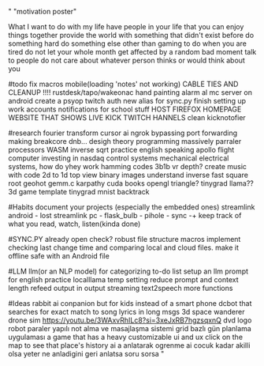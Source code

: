 "
"motivation poster"

What I want to do with my life
	have people in your life that you can enjoy things together
	provide the world with something that didn't exist before
do something hard
do something else other than gaming to do when you are tired
do not let your whole month get affected by a random bad moment
talk to people
do not care about whatever person thinks or would think about you

#todo
fix macros mobile(loading 'notes' not working)
CABLE TIES AND CLEANUP !!!!
rustdesk/tapo/wakeonac
hand painting
alarm al
mc server on android
create a psyop
twitch auth
new alias for sync.py
finish setting up work accounts
notifications for school stuff
HOST FIREFOX HOMEPAGE WEBSITE THAT SHOWS LIVE KICK TWITCH HANNELS
clean kicknotofier

#research
fourier transform
cursor ai
ngrok bypassing port forwarding
making breakcore dnb...
desigh theory
programming massively parraler processors
WASM
inverse sqrt
practice english speaking
apollo flight computer
investing in nasdaq
control systems
mechanical electrical systems, how do yhey work
hamming codes 3b1b
vr depth?
create music with code
2d to 1d top view binary images
understand inverse fast square root
geohot gemm.c
karpathy
cuda books
opengl triangle?
tinygrad llama??
3d game template
tinygrad mnist backtrack

#Habits
document your projects (especially the embedded ones)
	streamlink android - lost
	streamlink pc -
	flask_bulb -
	pihole -
	sync -+
keep track of what you read, watch, listen(kinda done)

#SYNC.PY
already open check?
robust file structure
macros implement checking last change time and comparing local and cloud files.
make it offline safe with an Android file

#LLM
llm(or an NLP model) for categorizing to-do list
setup an llm prompt for english practice
localllama
	temp setting
	reduce prompt and context length
	refeed output in
	output streaming
	text2speech
	more functions

#Ideas
rabbit ai conpanion but for kids instead of a smart phone
dcbot that searches for exact match to song lyrics in long msgs
3d space wanderer drone sim https://youtu.be/3WAxvRhILc8?si=3xeJxRB7hgzsqxnQ
dvd logo robot
paraler yapılı not alma ve masajlaşma sistemi
grid bazlı gün planlama uygulaması
a game that has a heavy customizable ui and ux
click on the map to see that place's history
ai a anlatarak ogrenme
	ai cocuk kadar akilli olsa yeter
	ne anladigini geri anlatsa
	soru sorsa
"
